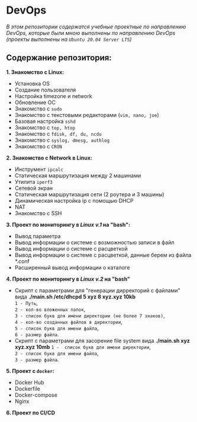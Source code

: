 # DevOps
_В этом репозитории содержатся учебные проектные по направлению DevOps, которые были мною выполнены по направлению DevOps (проекты выполнены на `Ubuntu 20.04 Server LTS`)_
## Содержание репозитория:
__1. Знакомство с Linux:__ 
  * Установка OS
  * Создание пользователя
  * Настройка timezone и network
  * Обновление ОС
  * Знакомство с `sudo`
  * Знакомство с текстовыми редакторами (`vim, nano, joe`)
  * Базовая настройка `sshd`
  * Знакомство с `top, htop`
  * Знакомство с `fdisk, df, du, ncdu`
  * Знакомство с `syslog, dmesg, authlog`
  * Знакомство с `CRON` 
  
__2. Знакомство с Network в Linux:__  
  * Инструмент `ipcalc`
  * Статическая маршрутизация между 2 машинами
  * Утилита `iperf3`
  * Сетевой экран
  * Статическая маршрутизация сети (2 роутера и 3 машины)
  * Динамическая настройка ip с помощью DHCP
  * NAT
  * Знакомство с SSH  

__3. Проект по мониторингу в _Linux v.1_ на "bash":__  
  * Вывод параметра
  * Вывод информации о системе с возможностью записи в файл
  * Вывод информации о системе с расцветкой
  * Вывод информации о системе с расцветкой, данные берем из файла *.conf
  * Расширенный вывод информации о каталоге

__4. Проект по мониторингу в _Linux v.2_ на "bash"__  
  * Скрипт с параметрами для "генерации дирректорий с файлами" вида __./main.sh /etc/dhcpd 5 xyz 8 xyz.xyz 10kb__  
  `1 - Путь`,  
  `2 - кол-во вложенных папок`,  
  `3 - список букв для имени директории (не более 7 знаков)`,  
  `4 - кол-во созданных файлов в директории`,  
  `5 - список букв для имени файла`,  
  `6 - размер файла`.  
  * Скрипт с параметрами для засорение file system вида __./main.sh xyz xyz.xyz 10mb__
  `1 -  список букв для имени директории`,  
  `2 - список букв для имени файла`,  
  `3 - размер файла`.  
  
__5. Проект с `docker`:__ 
  * Docker Hub  
  * Dockerfile  
  * Docker-compose  
  * Nginx  
  
__6. Проект по CI/CD__  


